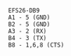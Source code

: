 
    EFS26-DB9
    A1 - 5 (GND)
    B2 - 5 (GND)
    A3 - 2 (RX)
    B4 - 3 (TX)
    B8 - 1,6,8 (CTS)
